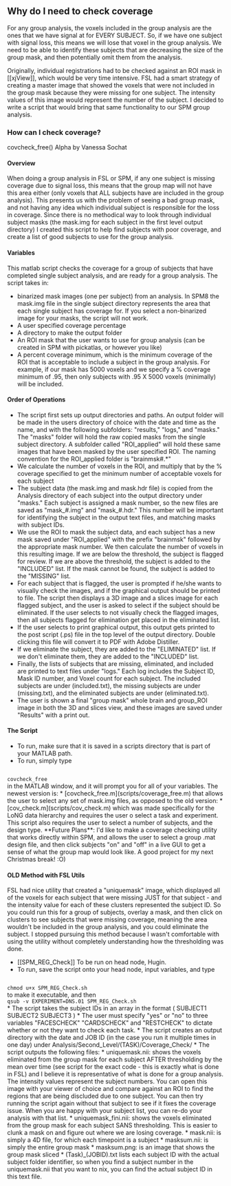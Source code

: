 ## Why do I need to check coverage

For any group analysis, the voxels included in the group analysis are the ones that we have signal at for EVERY SUBJECT.  So, if we have one subject with signal loss, this means we will lose that voxel in the group analysis.  We need to be able to identify these subjects that are decreasing the size of the group mask, and then potentially omit them from the analysis.  

Originally, individual registrations had to be checked against an ROI mask in [[xjView]], which would be very time intensive.  FSL had a smart strategy of creating a master image that showed the voxels that were not included in the group mask because they were missing for one subject.  The intensity values of this image would represent the number of the subject.  I decided to write a script that would bring that same functionality to our SPM group analysis.

### How can I check coverage?
covcheck_free() Alpha by Vanessa Sochat

#### Overview

When doing a group analysis in FSL or SPM, if any one subject is missing coverage due to signal loss, this means that the group map will not have this area either (only voxels that ALL subjects have are included in the group analysis).  This presents us with the problem of seeing a bad group mask, and not having any idea which individual subject is responsible for the loss in coverage.  Since there is no methodical way to look through individual subject masks (the mask.img for each subject in the first level output directory) I created this script to help find subjects with poor coverage, and create a list of good subjects to use for the group analysis.

#### Variables
This matlab script checks the coverage for a group of subjects that have completed single subject analysis, and are ready for a group analysis.  The script takes in:
  * binarized mask images (one per subject) from an analysis.  In SPM8 the mask.img file in the single subject directory represents the area that each single subject has coverage for.  If you select a non-binarized image for your masks, the script will not work.
  * A user specified coverage percentage
  * A directory to make the output folder
  * An ROI mask that the user wants to use for group analysis (can be created in SPM with pickatlas, or however you like)
  * A percent coverage minimum, which is the minimum coverage of the ROI that is acceptable to include a subject in the group analysis.  For example, if our mask has 5000 voxels and we specify a % coverage minimum of .95, then only subjects with .95 X 5000 voxels (minimally) will be included.


#### Order of Operations
  - The script first sets up output directories and paths.  An output folder will be made in the users directory of choice with the date and time as the name, and with the following subfolders:  "results," "logs," and "masks."  The "masks" folder will hold the raw copied masks from the single subject directory.  A subfolder called "ROI_applied" will hold these same images that have been masked by the user specified ROI.  The naming convention for the ROI_applied folder is "brainmsk#.*"
  - We calculate the number of voxels in the ROI, and multiply that by the % coverage specified to get the minimum number of acceptable voxels for each subject
  - The subject data (the mask.img and mask.hdr file) is copied from the Analysis directory of each subject into the output directory under "masks."  Each subject is assigned a mask number, so the new files are saved as "mask_#.img" and "mask_#.hdr."  This number will be important for identifying the subject in the output text files, and matching masks with subject IDs.
  - We use the ROI to mask the subject data, and each subject has a new mask saved under "ROI_applied" with the prefix "brainmsk" followed by the appropriate mask number.  We then calculate the number of voxels in this resulting image.  If we are below the threshold, the subject is flagged for review.  If we are above the threshold, the subject is added to the "INCLUDED" list.  If the mask cannot be found, the subject is added to the "MISSING" list.
  - For each subject that is flagged, the user is prompted if he/she wants to visually check the images, and if the graphical output should be printed to file.  The script then displays a 3D image and a slices image for each flagged subject, and the user is asked to select if the subject should be eliminated.  If the user selects to not visually check the flagged images, then all subjects flagged for elimination get placed in the eliminated list.
  - If the user selects to print graphical output, this output gets printed to the post script (.ps) file in the top level of the output directory.  Double clicking this file will convert it to PDF with Adobe Distiller.
  - If we eliminate the subject, they are added to the "ELIMINATED" list.  If we don't eliminate them, they are added to the "INCLUDED" list.
  - Finally, the lists of subjects that are missing, eliminated, and included are printed to text files under "logs."  Each log includes the Subject ID, Mask ID number, and Voxel count for each subject.  The included subjects are under (included.txt), the missing subjects are under (missing.txt), and the eliminated subjects are under (eliminated.txt).
  - The user is shown a final "group mask" whole brain and group_ROI image in both the 3D and slices view, and these images are saved under "Results" with a print out.

#### The Script
  * To run, make sure that it is saved in a scripts directory that is part of your MATLAB path.
  * To run, simply type 
<code matlab>
covcheck_free 
</code>
in the MATLAB window, and it will prompt you for all of your variables.  The newest version is:
  * [covcheck_free.m](scripts/coverage_free.m) that allows the user to select any set of mask.img files, as opposed to the old version:
  * [cov_check.m](scripts/cov_check.m) which was made specifically for the LoNG data hierarchy and requires the user o select a task and experiment.  This script also requires the user to select a number of subjects, and the design type.
**Future Plans**:  I'd like to make a coverage checking utility that works directly within SPM, and allows the user to select a group .mat design file, and then click subjects "on" and "off" in a live GUI to get a sense of what the group map would look like.  A good project for my next Christmas break! :O)


#### OLD Method with FSL Utils

FSL had  nice utility that created a "uniquemask" image, which displayed all of the voxels for each subject that were missing JUST for that subject - and the intensity value for each of these clusters represented the subject ID.  So you could run this for a group of subjects, overlay a mask, and then click on clusters to see subjects that were missing coverage, meaning the area wouldn't be included in the group analysis, and you could eliminate the subject.  I stopped pursuing this method because I wasn't comfortable with using the utility without completely understanding how the thresholding was done.
  * [[SPM_REG_Check]] To be run on head node, Hugin.
  * To run, save the script onto your head node, input variables, and type 
<code bash>
chmod u+x SPM_REG_Check.sh
</code>
to make it executable, and then 
<code bash>
qsub -v EXPERIMENT=DNS.01 SPM_REG_Check.sh
</code>
  * The script takes the subject IDs in an array in the format ( SUBJECT1 SUBJECT2 SUBJECT3 )
  * The user must specify "yes" or "no" to three variables "FACESCHECK" "CARDSCHECK" and "RESTCHECK" to dictate whether or not they want to check each task.
  * The script creates an output directory with the date and JOB ID (in the case you run it multiple times in one day) under Analysis/Second_Level/(TASK)/Coverage_Check/
  * The script outputs the following files:
   * uniquemask.nii: shows the voxels eliminated from the group mask for each subject AFTER thresholding by the mean over time (see script for the exact code - this is exactly what is done in FSL) and I believe it is representative of what is done for a group analysis.  The intensity values represent the subject numbers.  You can open this image with your viewer of choice and compare against an ROI to find the regions that are being discluded due to one subject.  You can then try running the script again without that subject to see if it fixes the coverage issue.  When you are happy with your subject list, you can re-do your analysis with that list.
   * uniquemask_fini.nii: shows the voxels eliminated from the group mask for each subject SANS thresholding.  This is easier to clunk a mask on and figure out where we are losing coverage.
   * mask.nii: is simply a 4D file, for which each timepoint is a subject
   * masksum.nii: is simply the entire group mask
   * masksum.png: is an image that shows the group mask sliced
   * (Task)_(JOBID).txt lists each subject ID with the actual subject folder identifier, so when you find a subject number in the uniquemask.nii that you want to nix, you can find the actual subject ID in this text file.
